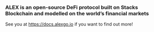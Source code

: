 ### ALEX is an open-source DeFi protocol built on Stacks Blockchain and modelled on the world’s financial markets

See you at https://docs.alexgo.io if you want to find out more!

